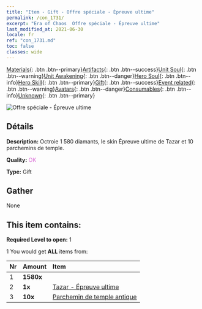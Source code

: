 ```yaml
---
title: "Item - Gift - Offre spéciale - Épreuve ultime"
permalink: /con_1731/
excerpt: "Era of Chaos  Offre spéciale - Épreuve ultime"
last_modified_at: 2021-06-30
locale: fr
ref: "con_1731.md"
toc: false
classes: wide
---
```

 [Materials](/ItemsFR/){: .btn .btn--primary}[Artifacts](/ItemsFR/Artifacts/){: .btn .btn--success}[Unit Soul](/ItemsFR/UnitSoul/){: .btn .btn--warning}[Unit Awakening](/ItemsFR/UnitAwakening/){: .btn .btn--danger}[Hero Soul](/ItemsFR/HeroSoul/){: .btn .btn--info}[Hero Skill](/ItemsFR/HeroSkill/){: .btn .btn--primary}[Gift](/ItemsFR/Gift/){: .btn .btn--success}[Event related](/ItemsFR/Events/){: .btn .btn--warning}[Avatars](/ItemsFR/Avatars/){: .btn .btn--danger}[Consumables](/ItemsFR/Consumables/){: .btn .btn--info}[Unknown](/ItemsFR/Unknown/){: .btn .btn--primary}

 ![Offre spéciale - Épreuve ultime](/images/t/i_907347.png)

## Détails
 **Description:** Octroie 1 580 diamants, le skin Épreuve ultime de Tazar et 10 parchemins de temple.

 **Quality:** <span style="color: #DA70D6">OK</span>

 **Type:** Gift

## Gather

  None

## This item contains:

 **Required Level to open:** 1

 1 You would get **ALL** items  from:

  | Nr | Amount |     Item    |
  |:---|:-------|:------------|
  | 1 |  **1580x** | <i class="fas fa-gem"/> |  | 
  | 2 |  **1x** | [Tazar - Épreuve ultime](/ItemsFR/con_1078/) |  | 
  | 3 |  **10x** | [Parchemin de temple antique](/ItemsFR/con_697/) |  | 
